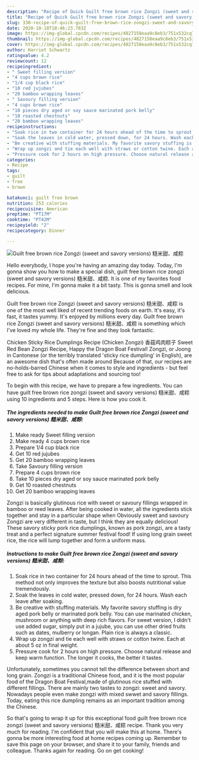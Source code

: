 ```yaml
---
description: "Recipe of Quick Guilt free brown rice Zongzi (sweet and savory versions) 糙米甜、咸粽"
title: "Recipe of Quick Guilt free brown rice Zongzi (sweet and savory versions) 糙米甜、咸粽"
slug: 330-recipe-of-quick-guilt-free-brown-rice-zongzi-sweet-and-savory-versions
date: 2020-10-18T18:46:23.783Z
image: https://img-global.cpcdn.com/recipes/4827158eaa9c8eb3/751x532cq70/guilt-free-brown-rice-zongzi-sweet-and-savory-versions-糙米甜咸粽-recipe-main-photo.jpg
thumbnail: https://img-global.cpcdn.com/recipes/4827158eaa9c8eb3/751x532cq70/guilt-free-brown-rice-zongzi-sweet-and-savory-versions-糙米甜咸粽-recipe-main-photo.jpg
cover: https://img-global.cpcdn.com/recipes/4827158eaa9c8eb3/751x532cq70/guilt-free-brown-rice-zongzi-sweet-and-savory-versions-糙米甜咸粽-recipe-main-photo.jpg
author: Harriet Schwartz
ratingvalue: 4.2
reviewcount: 12
recipeingredient:
- " Sweet filling version"
- "4 cups brown rice"
- "1/4 cup black rice"
- "10 red jujubes"
- "20 bamboo wrapping leaves"
- " Savoury filling version"
- "4 cups brown rice"
- "10 pieces dry aged or soy sauce marinated pork belly"
- "10 roasted chestnuts"
- "20 bamboo wrapping leaves"
recipeinstructions:
- "Soak rice in two container for 24 hours ahead of the time to sprout. This method not only improves the texture but also boosts nutritional value tremendously."
- "Soak the leaves in cold water, pressed down, for 24 hours. Wash each leave after soaking."
- "Be creative with stuffing materials. My favorite savory stuffing is dry aged pork belly or marinated pork belly. You can use marinated chicken, mushroom or anything with deep rich flavors. For sweet version, I didn&#39;t use added sugar, simply put in a jujube, you can use other dried fruits such as dates, mulberry or longan. Plain rice is always a classic."
- "Wrap up zongzi and tie each well with straws or cotton twine. Each at about 5 oz in final weight."
- "Pressure cook for 2 hours on high pressure. Choose natural release and keep warm function. The longer it cooks, the better it tastes."
categories:
- Recipe
tags:
- guilt
- free
- brown

katakunci: guilt free brown 
nutrition: 253 calories
recipecuisine: American
preptime: "PT17M"
cooktime: "PT42M"
recipeyield: "2"
recipecategory: Dinner

---
```



![Guilt free brown rice Zongzi (sweet and savory versions) 糙米甜、咸粽](https://img-global.cpcdn.com/recipes/4827158eaa9c8eb3/751x532cq70/guilt-free-brown-rice-zongzi-sweet-and-savory-versions-糙米甜咸粽-recipe-main-photo.jpg)

Hello everybody, I hope you're having an amazing day today. Today, I'm gonna show you how to make a special dish, guilt free brown rice zongzi (sweet and savory versions) 糙米甜、咸粽. It is one of my favorites food recipes. For mine, I'm gonna make it a bit tasty. This is gonna smell and look delicious.

Guilt free brown rice Zongzi (sweet and savory versions) 糙米甜、咸粽 is one of the most well liked of recent trending foods on earth. It's easy, it's fast, it tastes yummy. It's enjoyed by millions every day. Guilt free brown rice Zongzi (sweet and savory versions) 糙米甜、咸粽 is something which I've loved my whole life. They're fine and they look fantastic.

Chicken Sticky Rice Dumplings Recipe (Chicken Zongzi) 香菇鸡肉粽子 Sweet Red Bean Zongzi Recipe, Happy the Dragon Boat Festival! Zongzi, or Joong in Cantonese (or the terribly translated &#39;sticky rice dumpling&#39; in English), are an awesome dish that&#39;s often made around Because of that, our recipes are no-holds-barred Chinese when it comes to style and ingredients - but feel free to ask for tips about adaptations and sourcing too!


To begin with this recipe, we have to prepare a few ingredients. You can have guilt free brown rice zongzi (sweet and savory versions) 糙米甜、咸粽 using 10 ingredients and 5 steps. Here is how you cook it.

<!--inarticleads1-->

##### The ingredients needed to make Guilt free brown rice Zongzi (sweet and savory versions) 糙米甜、咸粽:

1. Make ready  Sweet filling version
1. Make ready 4 cups brown rice
1. Prepare 1/4 cup black rice
1. Get 10 red jujubes
1. Get 20 bamboo wrapping leaves
1. Take  Savoury filling version
1. Prepare 4 cups brown rice
1. Take 10 pieces dry aged or soy sauce marinated pork belly
1. Get 10 roasted chestnuts
1. Get 20 bamboo wrapping leaves


Zongzi is basically glutinous rice with sweet or savoury fillings wrapped in bamboo or reed leaves. After being cooked in water, all the ingredients stick together and stay in a particular shape when Obviously sweet and savoury Zongzi are very different in taste, but I think they are equally delicious! These savory sticky pork rice dumplings, known as pork zongzi, are a tasty treat and a perfect signature summer festival food! If using long grain sweet rice, the rice will lump together and form a uniform mass. 

<!--inarticleads2-->

##### Instructions to make Guilt free brown rice Zongzi (sweet and savory versions) 糙米甜、咸粽:

1. Soak rice in two container for 24 hours ahead of the time to sprout. This method not only improves the texture but also boosts nutritional value tremendously.
1. Soak the leaves in cold water, pressed down, for 24 hours. Wash each leave after soaking.
1. Be creative with stuffing materials. My favorite savory stuffing is dry aged pork belly or marinated pork belly. You can use marinated chicken, mushroom or anything with deep rich flavors. For sweet version, I didn&#39;t use added sugar, simply put in a jujube, you can use other dried fruits such as dates, mulberry or longan. Plain rice is always a classic.
1. Wrap up zongzi and tie each well with straws or cotton twine. Each at about 5 oz in final weight.
1. Pressure cook for 2 hours on high pressure. Choose natural release and keep warm function. The longer it cooks, the better it tastes.


Unfortunately, sometimes you cannot tell the difference between short and long grain. Zongzi is a traditional Chinese food, and it is the most popular food of the Dragon Boat Festival,made of glutinous rice stuffed with different fillings. There are mainly two tastes to zongzi: sweet and savory. Nowadays people even make zongzi with mixed swwet and savory fillings. Today, eating this rice dumpling remains as an important tradition among the Chinese. 

So that's going to wrap it up for this exceptional food guilt free brown rice zongzi (sweet and savory versions) 糙米甜、咸粽 recipe. Thank you very much for reading. I'm confident that you will make this at home. There's gonna be more interesting food at home recipes coming up. Remember to save this page on your browser, and share it to your family, friends and colleague. Thanks again for reading. Go on get cooking!
